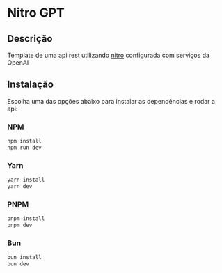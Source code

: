 # Nitro GPT

## Descrição

Template de uma api rest utilizando [nitro](http://nitro.unjs.io) configurada com serviços da OpenAI

## Instalação

Escolha uma das opções abaixo para instalar as dependências e rodar a api:

### NPM

```bash
npm install
npm run dev
```

### Yarn

```bash
yarn install
yarn dev
```

### PNPM

```bash
pnpm install
pnpm dev
```

### Bun

```bash
bun install
bun dev
```
